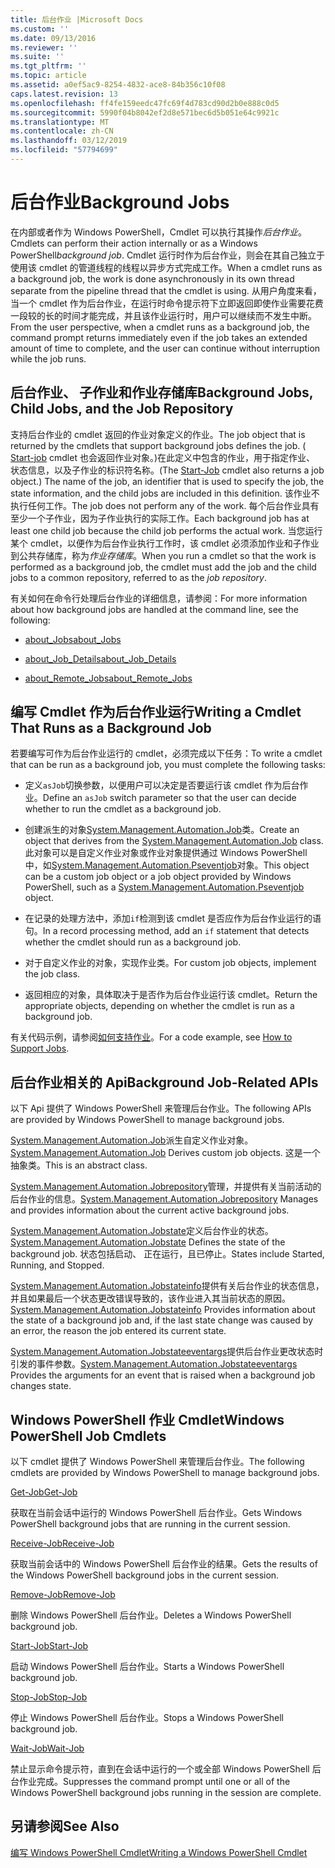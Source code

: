 ```yaml
---
title: 后台作业 |Microsoft Docs
ms.custom: ''
ms.date: 09/13/2016
ms.reviewer: ''
ms.suite: ''
ms.tgt_pltfrm: ''
ms.topic: article
ms.assetid: a0ef5ac9-8254-4832-ace8-84b356c10f08
caps.latest.revision: 13
ms.openlocfilehash: ff4fe159eedc47fc69f4d783cd90d2b0e888c0d5
ms.sourcegitcommit: 5990f04b8042ef2d8e571bec6d5b051e64c9921c
ms.translationtype: MT
ms.contentlocale: zh-CN
ms.lasthandoff: 03/12/2019
ms.locfileid: "57794699"
---
```

# <a name="background-jobs"></a><span data-ttu-id="fc300-102">后台作业</span><span class="sxs-lookup"><span data-stu-id="fc300-102">Background Jobs</span></span>

<span data-ttu-id="fc300-103">在内部或者作为 Windows PowerShell，Cmdlet 可以执行其操作*后台作业*。</span><span class="sxs-lookup"><span data-stu-id="fc300-103">Cmdlets can perform their action internally or as a Windows PowerShell*background job*.</span></span> <span data-ttu-id="fc300-104">Cmdlet 运行时作为后台作业，则会在其自己独立于使用该 cmdlet 的管道线程的线程以异步方式完成工作。</span><span class="sxs-lookup"><span data-stu-id="fc300-104">When a cmdlet runs as a background job, the work is done asynchronously in its own thread separate from the pipeline thread that the cmdlet is using.</span></span> <span data-ttu-id="fc300-105">从用户角度来看，当一个 cmdlet 作为后台作业，在运行时命令提示符下立即返回即使作业需要花费一段较的长的时间才能完成，并且该作业运行时，用户可以继续而不发生中断。</span><span class="sxs-lookup"><span data-stu-id="fc300-105">From the user perspective, when a cmdlet runs as a background job, the command prompt returns immediately even if the job takes an extended amount of time to complete, and the user can continue without interruption while the job runs.</span></span>

## <a name="background-jobs-child-jobs-and-the-job-repository"></a><span data-ttu-id="fc300-106">后台作业、 子作业和作业存储库</span><span class="sxs-lookup"><span data-stu-id="fc300-106">Background Jobs, Child Jobs, and the Job Repository</span></span>

<span data-ttu-id="fc300-107">支持后台作业的 cmdlet 返回的作业对象定义的作业。</span><span class="sxs-lookup"><span data-stu-id="fc300-107">The job object that is returned by the cmdlets that support background jobs defines the job.</span></span> <span data-ttu-id="fc300-108">( [Start-job](/powershell/module/Microsoft.PowerShell.Core/Start-Job) cmdlet 也会返回作业对象。)在此定义中包含的作业，用于指定作业、 状态信息，以及子作业的标识符名称。</span><span class="sxs-lookup"><span data-stu-id="fc300-108">(The [Start-Job](/powershell/module/Microsoft.PowerShell.Core/Start-Job) cmdlet also returns a job object.) The name of the job, an identifier that is used to specify the job, the state information, and the child jobs are included in this definition.</span></span> <span data-ttu-id="fc300-109">该作业不执行任何工作。</span><span class="sxs-lookup"><span data-stu-id="fc300-109">The job does not perform any of the work.</span></span> <span data-ttu-id="fc300-110">每个后台作业具有至少一个子作业，因为子作业执行的实际工作。</span><span class="sxs-lookup"><span data-stu-id="fc300-110">Each background job has at least one child job because the child job performs the actual work.</span></span> <span data-ttu-id="fc300-111">当您运行某个 cmdlet，以便作为后台作业执行工作时，该 cmdlet 必须添加作业和子作业到公共存储库，称为*作业存储库*。</span><span class="sxs-lookup"><span data-stu-id="fc300-111">When you run a cmdlet so that the work is performed as a background job, the cmdlet must add the job and the child jobs to a common repository, referred to as the *job repository*.</span></span>

<span data-ttu-id="fc300-112">有关如何在命令行处理后台作业的详细信息，请参阅：</span><span class="sxs-lookup"><span data-stu-id="fc300-112">For more information about how background jobs are handled at the command line, see the following:</span></span>

- [<span data-ttu-id="fc300-113">about_Jobs</span><span class="sxs-lookup"><span data-stu-id="fc300-113">about_Jobs</span></span>](/powershell/module/microsoft.powershell.core/about/about_jobs)

- [<span data-ttu-id="fc300-114">about_Job_Details</span><span class="sxs-lookup"><span data-stu-id="fc300-114">about_Job_Details</span></span>](/powershell/module/microsoft.powershell.core/about/about_job_details)

- [<span data-ttu-id="fc300-115">about_Remote_Jobs</span><span class="sxs-lookup"><span data-stu-id="fc300-115">about_Remote_Jobs</span></span>](/powershell/module/microsoft.powershell.core/about/about_remote_jobs)

## <a name="writing-a-cmdlet-that-runs-as-a-background-job"></a><span data-ttu-id="fc300-116">编写 Cmdlet 作为后台作业运行</span><span class="sxs-lookup"><span data-stu-id="fc300-116">Writing a Cmdlet That Runs as a Background Job</span></span>

<span data-ttu-id="fc300-117">若要编写可作为后台作业运行的 cmdlet，必须完成以下任务：</span><span class="sxs-lookup"><span data-stu-id="fc300-117">To write a cmdlet that can be run as a background job, you must complete the following tasks:</span></span>

- <span data-ttu-id="fc300-118">定义`asJob`切换参数，以便用户可以决定是否要运行该 cmdlet 作为后台作业。</span><span class="sxs-lookup"><span data-stu-id="fc300-118">Define an `asJob` switch parameter so that the user can decide whether to run the cmdlet as a background job.</span></span>

- <span data-ttu-id="fc300-119">创建派生的对象[System.Management.Automation.Job](/dotnet/api/System.Management.Automation.Job)类。</span><span class="sxs-lookup"><span data-stu-id="fc300-119">Create an object that derives from the [System.Management.Automation.Job](/dotnet/api/System.Management.Automation.Job) class.</span></span> <span data-ttu-id="fc300-120">此对象可以是自定义作业对象或作业对象提供通过 Windows PowerShell 中，如[System.Management.Automation.Pseventjob](/dotnet/api/System.Management.Automation.PSEventJob)对象。</span><span class="sxs-lookup"><span data-stu-id="fc300-120">This object can be a custom job object or a job object provided by Windows PowerShell, such as a [System.Management.Automation.Pseventjob](/dotnet/api/System.Management.Automation.PSEventJob) object.</span></span>

- <span data-ttu-id="fc300-121">在记录的处理方法中，添加`if`检测到该 cmdlet 是否应作为后台作业运行的语句。</span><span class="sxs-lookup"><span data-stu-id="fc300-121">In a record processing method, add an `if` statement that detects whether the cmdlet should run as a background job.</span></span>

- <span data-ttu-id="fc300-122">对于自定义作业的对象，实现作业类。</span><span class="sxs-lookup"><span data-stu-id="fc300-122">For custom job objects, implement the job class.</span></span>

- <span data-ttu-id="fc300-123">返回相应的对象，具体取决于是否作为后台作业运行该 cmdlet。</span><span class="sxs-lookup"><span data-stu-id="fc300-123">Return the appropriate objects, depending on whether the cmdlet is run as a background job.</span></span>

<span data-ttu-id="fc300-124">有关代码示例，请参阅[如何支持作业](./how-to-support-jobs.md)。</span><span class="sxs-lookup"><span data-stu-id="fc300-124">For a code example, see [How to Support Jobs](./how-to-support-jobs.md).</span></span>

## <a name="background-job-related-apis"></a><span data-ttu-id="fc300-125">后台作业相关的 Api</span><span class="sxs-lookup"><span data-stu-id="fc300-125">Background Job-Related APIs</span></span>

<span data-ttu-id="fc300-126">以下 Api 提供了 Windows PowerShell 来管理后台作业。</span><span class="sxs-lookup"><span data-stu-id="fc300-126">The following APIs are provided by Windows PowerShell to manage background jobs.</span></span>

<span data-ttu-id="fc300-127">[System.Management.Automation.Job](/dotnet/api/System.Management.Automation.Job)派生自定义作业对象。</span><span class="sxs-lookup"><span data-stu-id="fc300-127">[System.Management.Automation.Job](/dotnet/api/System.Management.Automation.Job) Derives custom job objects.</span></span> <span data-ttu-id="fc300-128">这是一个抽象类。</span><span class="sxs-lookup"><span data-stu-id="fc300-128">This is an abstract class.</span></span>

<span data-ttu-id="fc300-129">[System.Management.Automation.Jobrepository](/dotnet/api/System.Management.Automation.JobRepository)管理，并提供有关当前活动的后台作业的信息。</span><span class="sxs-lookup"><span data-stu-id="fc300-129">[System.Management.Automation.Jobrepository](/dotnet/api/System.Management.Automation.JobRepository) Manages and provides information about the current active background jobs.</span></span>

<span data-ttu-id="fc300-130">[System.Management.Automation.Jobstate](/dotnet/api/System.Management.Automation.JobState)定义后台作业的状态。</span><span class="sxs-lookup"><span data-stu-id="fc300-130">[System.Management.Automation.Jobstate](/dotnet/api/System.Management.Automation.JobState) Defines the state of the background job.</span></span> <span data-ttu-id="fc300-131">状态包括启动、 正在运行，且已停止。</span><span class="sxs-lookup"><span data-stu-id="fc300-131">States include Started, Running, and Stopped.</span></span>

<span data-ttu-id="fc300-132">[System.Management.Automation.Jobstateinfo](/dotnet/api/System.Management.Automation.JobStateInfo)提供有关后台作业的状态信息，并且如果最后一个状态更改错误导致的，该作业进入其当前状态的原因。</span><span class="sxs-lookup"><span data-stu-id="fc300-132">[System.Management.Automation.Jobstateinfo](/dotnet/api/System.Management.Automation.JobStateInfo) Provides information about the state of a background job and, if the last state change was caused by an error, the reason the job entered its current state.</span></span>

<span data-ttu-id="fc300-133">[System.Management.Automation.Jobstateeventargs](/dotnet/api/System.Management.Automation.JobStateEventArgs)提供后台作业更改状态时引发的事件参数。</span><span class="sxs-lookup"><span data-stu-id="fc300-133">[System.Management.Automation.Jobstateeventargs](/dotnet/api/System.Management.Automation.JobStateEventArgs) Provides the arguments for an event that is raised when a background job changes state.</span></span>

## <a name="windows-powershell-job-cmdlets"></a><span data-ttu-id="fc300-134">Windows PowerShell 作业 Cmdlet</span><span class="sxs-lookup"><span data-stu-id="fc300-134">Windows PowerShell Job Cmdlets</span></span>

<span data-ttu-id="fc300-135">以下 cmdlet 提供了 Windows PowerShell 来管理后台作业。</span><span class="sxs-lookup"><span data-stu-id="fc300-135">The following cmdlets are provided by Windows PowerShell to manage background jobs.</span></span>

[<span data-ttu-id="fc300-136">Get-Job</span><span class="sxs-lookup"><span data-stu-id="fc300-136">Get-Job</span></span>](/powershell/module/Microsoft.PowerShell.Core/Get-Job)

<span data-ttu-id="fc300-137">获取在当前会话中运行的 Windows PowerShell 后台作业。</span><span class="sxs-lookup"><span data-stu-id="fc300-137">Gets Windows PowerShell background jobs that are running in the current session.</span></span>

[<span data-ttu-id="fc300-138">Receive-Job</span><span class="sxs-lookup"><span data-stu-id="fc300-138">Receive-Job</span></span>](/powershell/module/Microsoft.PowerShell.Core/Receive-Job)

<span data-ttu-id="fc300-139">获取当前会话中的 Windows PowerShell 后台作业的结果。</span><span class="sxs-lookup"><span data-stu-id="fc300-139">Gets the results of the Windows PowerShell background jobs in the current session.</span></span>

[<span data-ttu-id="fc300-140">Remove-Job</span><span class="sxs-lookup"><span data-stu-id="fc300-140">Remove-Job</span></span>](/powershell/module/Microsoft.PowerShell.Core/Remove-Job)

<span data-ttu-id="fc300-141">删除 Windows PowerShell 后台作业。</span><span class="sxs-lookup"><span data-stu-id="fc300-141">Deletes a Windows PowerShell background job.</span></span>

[<span data-ttu-id="fc300-142">Start-Job</span><span class="sxs-lookup"><span data-stu-id="fc300-142">Start-Job</span></span>](/powershell/module/Microsoft.PowerShell.Core/Start-Job)

<span data-ttu-id="fc300-143">启动 Windows PowerShell 后台作业。</span><span class="sxs-lookup"><span data-stu-id="fc300-143">Starts a Windows PowerShell background job.</span></span>

[<span data-ttu-id="fc300-144">Stop-Job</span><span class="sxs-lookup"><span data-stu-id="fc300-144">Stop-Job</span></span>](/powershell/module/Microsoft.PowerShell.Core/Stop-Job)

<span data-ttu-id="fc300-145">停止 Windows PowerShell 后台作业。</span><span class="sxs-lookup"><span data-stu-id="fc300-145">Stops a Windows PowerShell background job.</span></span>

[<span data-ttu-id="fc300-146">Wait-Job</span><span class="sxs-lookup"><span data-stu-id="fc300-146">Wait-Job</span></span>](/powershell/module/Microsoft.PowerShell.Core/Wait-Job)

<span data-ttu-id="fc300-147">禁止显示命令提示符，直到在会话中运行的一个或全部 Windows PowerShell 后台作业完成。</span><span class="sxs-lookup"><span data-stu-id="fc300-147">Suppresses the command prompt until one or all of the Windows PowerShell background jobs running in the session are complete.</span></span>

## <a name="see-also"></a><span data-ttu-id="fc300-148">另请参阅</span><span class="sxs-lookup"><span data-stu-id="fc300-148">See Also</span></span>

[<span data-ttu-id="fc300-149">编写 Windows PowerShell Cmdlet</span><span class="sxs-lookup"><span data-stu-id="fc300-149">Writing a Windows PowerShell Cmdlet</span></span>](./writing-a-windows-powershell-cmdlet.md)
